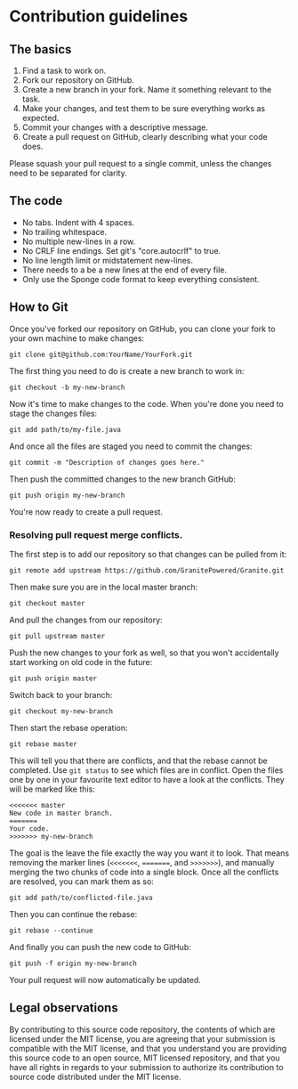 # Contribution guidelines

## The basics
1. Find a task to work on.
2. Fork our repository on GitHub.
3. Create a new branch in your fork. Name it something relevant to the task.
4. Make your changes, and test them to be sure everything works as expected.
5. Commit your changes with a descriptive message.
6. Create a pull request on GitHub, clearly describing what your code does.

Please squash your pull request to a single commit, unless the changes need to be separated for clarity.

## The code
* No tabs. Indent with 4 spaces.
* No trailing whitespace.
* No multiple new-lines in a row.
* No CRLF line endings. Set git's "core.autocrlf" to true.
* No line length limit or midstatement new-lines.
* There needs to a be a new lines at the end of every file.
* Only use the Sponge code format to keep everything consistent.

## How to Git
Once you've forked our repository on GitHub, you can clone your fork to your own machine to make changes:

`git clone git@github.com:YourName/YourFork.git`

The first thing you need to do is create a new branch to work in:

`git checkout -b my-new-branch`

Now it's time to make changes to the code. When you're done you need to stage the changes files:

`git add path/to/my-file.java`

And once all the files are staged you need to commit the changes:

`git commit -m "Description of changes goes here."`

Then push the committed changes to the new branch GitHub:

`git push origin my-new-branch`

You're now ready to create a pull request.

### Resolving pull request merge conflicts.
The first step is to add our repository so that changes can be pulled from it:

`git remote add upstream https://github.com/GranitePowered/Granite.git`

Then make sure you are in the local master branch:

`git checkout master`

And pull the changes from our repository:

`git pull upstream master`

Push the new changes to your fork as well, so that you won't accidentally start working on old code in the future:

`git push origin master`

Switch back to your branch:

`git checkout my-new-branch`

Then start the rebase operation:

`git rebase master`

This will tell you that there are conflicts, and that the rebase cannot be completed. Use `git status` to see which files are in conflict. Open the files one by one in your favourite text editor to have a look at the conflicts. They will be marked like this:
```
<<<<<<< master
New code in master branch.
=======
Your code.
>>>>>>> my-new-branch
```
The goal is the leave the file exactly the way you want it to look. That means removing the marker lines (`<<<<<<<`, `=======`, and `>>>>>>>`), and manually merging the two chunks of code into a single block. Once all the conflicts are resolved, you can mark them as so:

`git add path/to/conflicted-file.java`

Then you can continue the rebase:

`git rebase --continue`

And finally you can push the new code to GitHub:

`git push -f origin my-new-branch`

Your pull request will now automatically be updated.

## Legal observations
By contributing to this source code repository, the contents of which are licensed under the MIT license, you are agreeing that your submission is compatible with the MIT license, and that you understand you are providing this source code to an open source, MIT licensed repository, and that you have all rights in regards to your submission to authorize its contribution to source code distributed under the MIT license.
